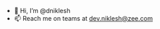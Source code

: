 - 👋 Hi, I’m @dniklesh
- 📫 Reach me on teams at dev.niklesh@zee.com

<!---
dniklesh/dniklesh is a ✨ special ✨ repository because its `README.md` (this file) appears on your GitHub profile.
You can click the Preview link to take a look at your changes.
--->
